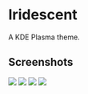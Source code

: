 # Iridescent
A KDE Plasma theme.


## Screenshots


<img src="https://i.imgur.com/MKH2YMU.png">  


<img src="https://i.imgur.com/7u4NqaF.png">  


<img src="https://i.imgur.com/8Fvg8Jg.png">  


<img src="https://i.imgur.com/6fRGfUT.png">  
